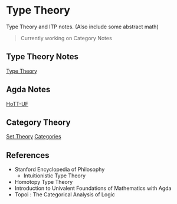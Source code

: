 # Type Theory
Type Theory and ITP notes. (Also include some abstract math)
> Currently working on Category Notes

## Type Theory Notes
[Type Theory](./tt/type_theory.md)

## Agda Notes
[HoTT-UF](./agda/HoTT-UF.lagda.md)

## Category Theory
[Set Theory](/cat/set_theory.md)
[Categories](/cat/cartegories.md)

## References
- Stanford Encyclopedia of Philosophy
  - Intuitionistic Type Theory
- Homotopy Type Theory 
-  Introduction to Univalent Foundations of Mathematics with Agda
-  Topoi : The Categorical Analysis of Logic
